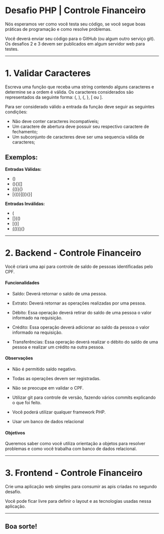 Desafio PHP | Controle Financeiro
==========================

Nós esperamos ver como você testa seu código, se você segue boas práticas de programação e como resolve problemas.

Você deverá enviar seu código para o GitHub (ou algum outro serviço git). Os desafios 2 e 3 devem ser publicados em algum servidor web para testes.

---

# 1. Validar Caracteres

Escreva uma função que receba uma string contendo alguns caracteres e determine se a ordem é válida. Os caracteres considerados são representados da seguinte forma: (, ), {, }, [ ou ].

Para ser considerado válido a entrada da função deve seguir as seguintes condições:

* Não deve conter caracteres incompatíveis;
* Um caractere de abertura deve possuir seu respectivo caractere de fechamento;
* Um subconjunto de caracteres deve ser uma sequencia válida de caracteres;


## Exemplos:

**Entradas Válidas:**

* ()
* (){}[]
* [{()}](){}
* [{()}][(){}]

**Entradas Inválidas:**

* (
* []{()
* [{)]
* [{()}}](){}

---

# 2. Backend - Controle Financeiro

Você criará uma api para controle de saldo de pessoas identificadas pelo CPF. 

#### Funcionalidades

* Saldo: Deverá retornar o saldo de uma pessoa.

* Extrato: Deverá retornar as operações realizadas por uma pessoa.

* Débito: Essa operação deverá retirar do saldo de uma pessoa o valor informado na requisição.

* Crédito: Essa operação deverá adicionar ao saldo da pessoa o valor informado na requisição.

* Transferências: Essa operação deverá realizar o débito do saldo de uma pessoa e realizar um crédito na outra pessoa.

#### Observações

* Não é permitido saldo negativo.

* Todas as operações devem ser registradas.

* Não se preocupe em validar o CPF.

* Utilizar git para controle de versão, fazendo vários commits explicando o que foi feito.

* Você poderá utilizar qualquer framework PHP.

* Usar um banco de dados relacional

#### Objetivos

Queremos saber como você utiliza orientação a objetos para resolver problemas e como você trabalha com banco de dados relacional.

---

# 3. Frontend - Controle Financeiro

Crie uma aplicação web simples para consumir as apis criadas no segundo desafio. 

Você pode ficar livre para definir o layout e as tecnologias usadas nessa aplicação.

---

## Boa sorte!
